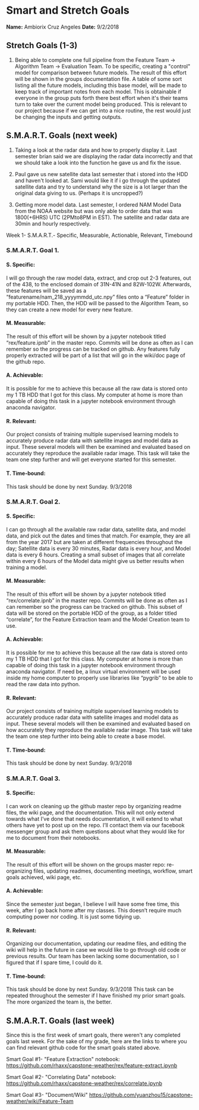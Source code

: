 # Smart and Stretch Goals

**Name:** Ambiorix Cruz Angeles
**Date:** 9/2/2018

## Stretch Goals (1-3)

1. Being able to complete one full pipeline from the Feature Team -> Algorithm Team -> Evaluation Team. To be specific, creating a "control" model for comparison between future models. The result of this effort will be shown in the groups documentation file. A table of some sort listing all the future models, including this base model, will be made to keep track of important notes from each model. This is obtainable if everyone in the group puts forth there best effort when it's their teams turn to take over the current model being produced. This is relevant to our project because if we can get into a nice routine, the rest would just be changing the inputs and getting outputs.

## S.M.A.R.T. Goals (next week)

1. Taking a look at the radar data and how to properly display it. Last semester brian said we are displaying the radar data incorrectly and that we should take a look into the function he gave us and fix the issue.

2. Paul gave us new satellite data last semester that i stored into the HDD and haven't looked at. Sami would like it if i go through the updated satellite data and try to understand why the size is a lot larger than the original data giving to us. (Perhaps it is uncropped?)

3. Getting more model data. Last semester, I ordered NAM Model Data from the NOAA website but was only able to order data that was 1800(+6HRS) UTC (2PMto8PM in EST). The satellite and radar data are 30min and hourly respectively.

Week 1- S.M.A.R.T.- Specific, Measurable, Actionable, Relevant, Timebound

### S.M.A.R.T. Goal 1.

#### S. Specific:
I will go through the raw model data, extract, and crop out 2-3 features, out of the 438, to the enclosed domain of 31N-41N and 82W-102W. Afterwards, these features will be saved as a “featurename/nam_218_yyyymmdd_utc.npy” files onto a “Feature” folder in my portable HDD. Then, the HDD will be passed to the Algorithm Team, so they can create a new model for every new feature. 

#### M. Measurable: 
The result of this effort will be shown by a jupyter notebook titled “rex/feature.ipnb” in the master repo. Commits will be done as often as I can remember so the progress can be tracked on github. Any features fully properly extracted will be part of a list that will go in the wiki/doc page of the github repo.

#### A. Achievable:
It is possible for me to achieve this because all the raw data is stored onto my 1 TB HDD that I got for this class. My computer at home is more than capable of doing this task in a jupyter notebook environment through anaconda navigator.

#### R. Relevant:
Our project consists of training multiple supervised learning models to accurately produce radar data with satellite images and model data as input. These several models will then be examined and evaluated based on accurately they reproduce the available radar image. This task will take the team one step further and will get everyone started for this semester.

#### T. Time-bound:
This task should be done by next Sunday. 9/3/2018

### S.M.A.R.T. Goal 2.

#### S. Specific:
I can go through all the available raw radar data, satellite data, and model data, and pick out the dates and times that match. For example, they are all from the year 2017 but are taken at different frequencies throughout the day; Satellite data is every 30 minutes, Radar data is every hour, and Model data is every 6 hours. Creating a small subset of images that all correlate within every 6 hours of the Model data might give us better results when training a model.

#### M. Measurable:
The result of this effort will be shown by a jupyter notebook titled “rex/correlate.ipnb” in the master repo. Commits will be done as often as I can remember so the progress can be tracked on github. This subset of data will be stored on the portable HDD of the group, as a folder titled “correlate”, for the Feature Extraction team and the Model Creation team to use.

#### A. Achievable:
It is possible for me to achieve this because all the raw data is stored onto my 1 TB HDD that I got for this class. My computer at home is more than capable of doing this task in a jupyter notebook environment through anaconda navigator. If need be, a linux virtual environment will be used inside my home computer to properly use libraries like “pygrib” to be able to read the raw data into python.

#### R. Relevant:
Our project consists of training multiple supervised learning models to accurately produce radar data with satellite images and model data as input. These several models will then be examined and evaluated based on how accurately they reproduce the available radar image. This task will take the team one step further into being able to create a base model.

#### T. Time-bound:
This task should be done by next Sunday. 9/3/2018

### S.M.A.R.T. Goal 3.

#### S. Specific:
I can work on cleaning up the github master repo by organizing readme files, the wiki page, and the documentation. This will not only extend towards what I’ve done that needs documentation, it will extend to what others have yet to post up on the repo. I’ll contact them via our facebook messenger group and ask them questions about what they would like for me to document from their notebooks.

#### M. Measurable:
The result of this effort will be shown on the groups master repo: re-organizing files, updating readmes, documenting meetings, workflow, smart goals achieved, wiki page, etc.

#### A. Achievable:
Since the semester just began, I believe I will have some free time, this week, after I go back home after my classes. This doesn’t require much computing power nor coding. It is just some tidying up.

#### R. Relevant:
Organizing our documentation, updating our readme files, and editing the wiki will help in the future in case we would like to go through old code or previous results. Our team has been lacking some documentation, so I figured that if I spare time, I could do it.

#### T. Time-bound:
This task should be done by next Sunday. 9/3/2018 This task can be repeated throughout the semester if I have finished my prior smart goals. The more organized the team is, the better.

## S.M.A.R.T. Goals (last week)

Since this is the first week of smart goals, there weren't any completed goals last week. For the sake of my grade, here are the links to where you can find relevant github code for the smart goals stated above.

Smart Goal #1- "Feature Extraction" notebook: https://github.com/rhaxx/capstone-weather/rex/feature-extract.ipynb

Smart Goal #2- "Correlating Data" notebook: https://github.com/rhaxx/capstone-weather/rex/correlate.ipynb

Smart Goal #3- "Document/Wiki" https://github.com/yuanzhou15/capstone-weather/wiki/Feature-Team
